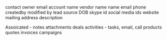 contact owner
email
account name
vendor name
name
email
phone
createdby
modified by
lead source
DOB
skype id
social media ids
website
mailing address
description

Assoicated -
notes
attachments
deals
activities - tasks, email, call
products
quotes
invoices
campaigns
